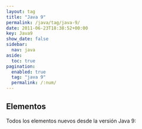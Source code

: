 ```yaml
---
layout: tag
title: "Java 9"
permalink: /java/tag/java-9/
date: 2011-06-23T18:38:52+00:00
key: Java9
show_date: false
sidebar:
  nav: java
aside:
  toc: true
pagination: 
  enabled: true
  tag: "java 9"
  permalink: /:num/    
---
```


<h2>Elementos</h2>
Todos los elementos nuevos desde la versión Java 9: